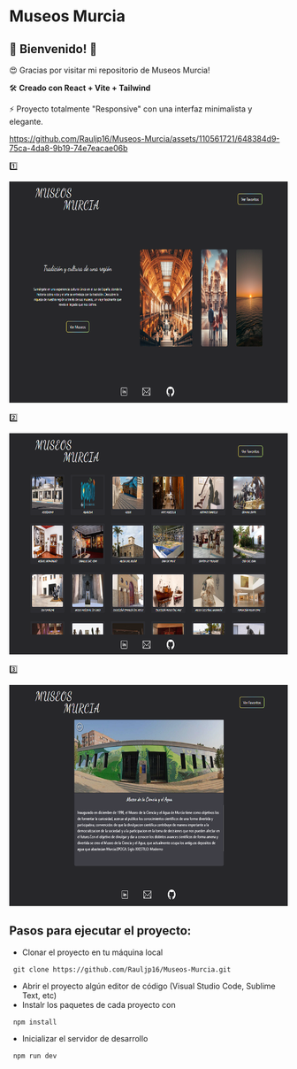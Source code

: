 # Museos Murcia

## 👋 Bienvenido! 👋

😍 Gracias por visitar mi repositorio de Museos Murcia!

🛠 **Creado con React + Vite + Tailwind**

⚡ Proyecto totalmente "Responsive" con una interfaz minimalista y elegante.

https://github.com/Rauljp16/Museos-Murcia/assets/110561721/648384d9-75ca-4da8-9b19-74e7eacae06b

1️⃣

<img src="src/img/Home.png" width="700" height="400" >

2️⃣

<img src="src/img/Museos.png" width="700" height="400" >

3️⃣

<img src="src/img/Museo.png" width="700" height="400" >

<br/>

## Pasos para ejecutar el proyecto:

- Clonar el proyecto en tu máquina local

```batch
 git clone https://github.com/Rauljp16/Museos-Murcia.git
```

- Abrir el proyecto algún editor de código (Visual Studio Code, Sublime Text, etc)
- Instalr los paquetes de cada proyecto con

```batch
 npm install
```

- Inicializar el servidor de desarrollo

```batch
 npm run dev
```
